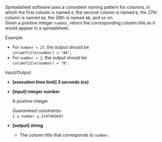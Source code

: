 
Spreadsheet software uses a consistent naming pattern for columns, in which the first column is named  `A`, the second column is named  `B`, the 27th column is named  `AA`, the 28th is named  `AB`, and so on.  
Given a positive integer  `number`, return the corresponding column title as it would appear in a spreadsheet.

Example

-   For  `number = 27`, the output should be  
    `columnTitle(number) = "AA"`;
-   For  `number = 2`, the output should be  
    `columnTitle(number) = "B"`.

Input/Output

-   **[execution time limit] 3 seconds (cs)**
    
-   **[input] integer number**
    
    A positive integer.
    
    _Guaranteed constraints:_  
    `1 ≤ number ≤ 2147483647`.
    
-   **[output] string**
    
    -   The column title that corresponds to  `number`.
